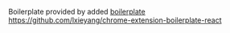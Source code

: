Boilerplate provided by added [boilerplate](https://github.com/lxieyang/chrome-extension-boilerplate-react) https://github.com/lxieyang/chrome-extension-boilerplate-react
